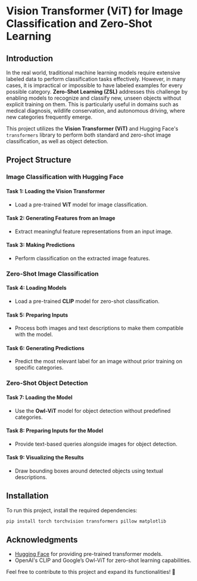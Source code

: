# Vision Transformer (ViT) for Image Classification and Zero-Shot Learning

## Introduction

In the real world, traditional machine learning models require extensive labeled data to perform classification tasks effectively. However, in many cases, it is impractical or impossible to have labeled examples for every possible category. **Zero-Shot Learning (ZSL)** addresses this challenge by enabling models to recognize and classify new, unseen objects without explicit training on them. This is particularly useful in domains such as medical diagnosis, wildlife conservation, and autonomous driving, where new categories frequently emerge.

This project utilizes the **Vision Transformer (ViT)** and Hugging Face's `transformers` library to perform both standard and zero-shot image classification, as well as object detection.

## Project Structure

### Image Classification with Hugging Face

#### Task 1: Loading the Vision Transformer

- Load a pre-trained **ViT** model for image classification.

#### Task 2: Generating Features from an Image

- Extract meaningful feature representations from an input image.

#### Task 3: Making Predictions

- Perform classification on the extracted image features.

### Zero-Shot Image Classification

#### Task 4: Loading Models

- Load a pre-trained **CLIP** model for zero-shot classification.

#### Task 5: Preparing Inputs

- Process both images and text descriptions to make them compatible with the model.

#### Task 6: Generating Predictions

- Predict the most relevant label for an image without prior training on specific categories.

### Zero-Shot Object Detection

#### Task 7: Loading the Model

- Use the **Owl-ViT** model for object detection without predefined categories.

#### Task 8: Preparing Inputs for the Model

- Provide text-based queries alongside images for object detection.

#### Task 9: Visualizing the Results

- Draw bounding boxes around detected objects using textual descriptions.

## Installation

To run this project, install the required dependencies:

```bash
pip install torch torchvision transformers pillow matplotlib
```

## Acknowledgments

- [Hugging Face](https://huggingface.co/) for providing pre-trained transformer models.
- OpenAI's CLIP and Google’s Owl-ViT for zero-shot learning capabilities.

Feel free to contribute to this project and expand its functionalities! 🚀
